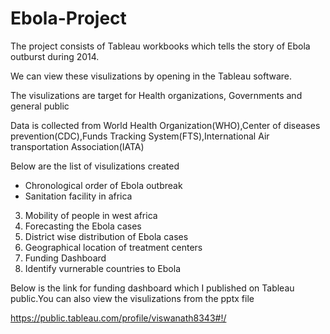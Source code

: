 # Ebola-Project

The project consists of Tableau workbooks which tells the story of Ebola outburst during 2014.

We can view these visulizations by opening in the Tableau software.

The visulizations are target for Health organizations, Governments and general public

Data is collected from World Health Organization(WHO),Center of diseases prevention(CDC),Funds Tracking System(FTS),International Air transportation Association(IATA)

Below are the list of visulizations created
- Chronological order of Ebola outbreak
- Sanitation facility in africa
3. Mobility of people in west africa
4. Forecasting the Ebola cases
5. District wise distribution of Ebola cases
6. Geographical location of treatment centers
7. Funding Dashboard
8. Identify vurnerable countries to Ebola

Below is the link for funding dashboard which I published on Tableau public.You can also view the visulizations from the pptx file

https://public.tableau.com/profile/viswanath8343#!/
